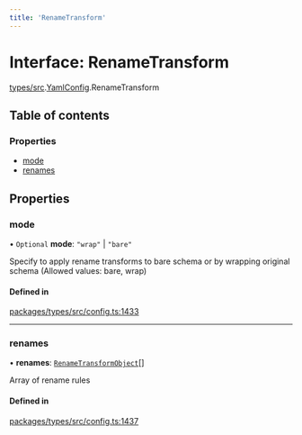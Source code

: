 ```yaml
---
title: 'RenameTransform'
---
```


# Interface: RenameTransform

[types/src](../modules/types_src).[YamlConfig](../modules/types_src.YamlConfig).RenameTransform

## Table of contents

### Properties

- [mode](types_src.YamlConfig.RenameTransform#mode)
- [renames](types_src.YamlConfig.RenameTransform#renames)

## Properties

### mode

• `Optional` **mode**: ``"wrap"`` \| ``"bare"``

Specify to apply rename transforms to bare schema or by wrapping original schema (Allowed values: bare, wrap)

#### Defined in

[packages/types/src/config.ts:1433](https://github.com/Urigo/graphql-mesh/blob/master/packages/types/src/config.ts#L1433)

___

### renames

• **renames**: [`RenameTransformObject`](types_src.YamlConfig.RenameTransformObject)[]

Array of rename rules

#### Defined in

[packages/types/src/config.ts:1437](https://github.com/Urigo/graphql-mesh/blob/master/packages/types/src/config.ts#L1437)
